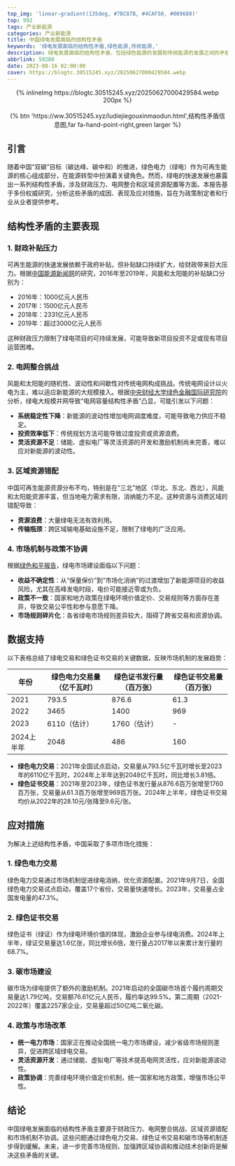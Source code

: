 ```yaml
---
top_img: 'linear-gradient(135deg, #7BC87B, #4CAF50, #009688)'
top: 992
tags: 产业新能源
categories: 产业新能源
title: 中国绿电发展面临的结构性矛盾
keywords: '绿电发展面临的结构性矛盾,绿色能源,传统能源,'
description: 绿电发展面临的结构性矛盾，包括绿色能源的发展和传统能源的发展之间的矛盾，以及绿色能源的发展和社会需求之间的矛盾。
abbrlink: 59280
date: 2023-08-16 02:00:00
cover: https://blogtc.30515245.xyz/20250627000429584.webp
---
```

<div style="text-align: center;">
{% inlineImg https://blogtc.30515245.xyz/20250627000429584.webp 200px %}
</div>

<br>

<div style="text-align: center;">
{% btn 'https://ww.30515245.xyz/ludiejiegouxinmaodun.html',结构性矛盾信息图,far fa-hand-point-right,green larger %}
</div>

## 引言
随着中国“双碳”目标（碳达峰、碳中和）的推进，绿色电力（绿电）作为可再生能源的核心组成部分，在能源转型中扮演着关键角色。然而，绿电的快速发展也暴露出一系列结构性矛盾，涉及财政压力、电网整合和区域资源配置等方面。本报告基于多份权威研究，分析这些矛盾的成因、表现及应对措施，旨在为政策制定者和行业从业者提供参考。

## 结构性矛盾的主要表现

### 1. 财政补贴压力
可再生能源的快速发展依赖于政府补贴，但补贴缺口持续扩大，给财政带来巨大压力。根据[中国能源新闻网](https://www.cpnn.com.cn/news/baogao2023/202401/t20240122_1670753.html)的研究，2016年至2019年，风能和太阳能的补贴缺口分别为：
- 2016年：1000亿元人民币
- 2017年：1500亿元人民币
- 2018年：2331亿元人民币
- 2019年：超过3000亿元人民币

这种财政压力限制了绿电项目的可持续发展，可能导致新项目投资不足或现有项目运营困难。

### 2. 电网整合挑战
风能和太阳能的随机性、波动性和间歇性对传统电网构成挑战。传统电网设计以火电为主，难以适应新能源的大规模接入。根据[中央财经大学绿色金融国际研究院](https://iigf.cufe.edu.cn/info/1012/5050.htm)的分析，绿电大规模并网导致“电网容量结构性矛盾”凸显，可能引发以下问题：
- **系统稳定性下降**：新能源的波动性增加电网调度难度，可能导致电力供应不稳定。
- **投资效率低下**：传统规划方法可能导致过度投资或资源浪费。
- **灵活资源不足**：储能、虚拟电厂等灵活资源的开发和激励机制尚未完善，难以应对新能源的波动性。

### 3. 区域资源错配
中国可再生能源资源分布不均，特别是在“三北”地区（华北、东北、西北），风能和太阳能资源丰富，但当地电力需求有限，消纳能力不足。这种资源与消费区域的错配导致：
- **资源浪费**：大量绿电无法有效利用。
- **传输瓶颈**：跨区域输电基础设施不足，限制了绿电的广泛应用。

### 4. 市场机制与政策不协调
根据[绿色和平报告](https://www.greenpeace.org.cn/wp-content/uploads/2025/02/Provincial-Green-Power-Market-Development-in-China.pdf)，绿电市场建设面临以下问题：
- **收益不确定性**：从“保量保价”到“市场化消纳”的过渡增加了新能源项目的收益风险，尤其在高峰发电时段，电价可能接近零或为负。
- **政策不一致**：国家和地方政策在绿电环境价值定价、交易规则等方面存在差异，导致交易公平性和参与意愿下降。
- **市场规则碎片化**：各省绿电市场规则差异较大，阻碍了跨省交易和资源协调。

## 数据支持

以下表格总结了绿电交易和绿色证书交易的关键数据，反映市场机制的发展趋势：

| **年份** | **绿色电力交易量（亿千瓦时）** | **绿色证书发行量（百万张）** | **绿色证书交易量（百万张）** |
|----------|-------------------------------|-----------------------------|-----------------------------|
| 2021     | 793.5                        | 876.6                      | 61.3                       |
| 2022     | 3465                         | 1400                       | 969                        |
| 2023     | 6110（估计）                 | 1760（估计）               | -                          |
| 2024上半年 | 2048                       | 486                        | 160                        |

- **绿色电力交易**：2021年全国试点启动，交易量从793.5亿千瓦时增长至2023年的6110亿千瓦时，2024年上半年达到2048亿千瓦时，同比增长3.81倍。
- **绿色证书交易**：2021年至2023年，绿色证书发行量从876.6百万张增至1760百万张，交易量从61.3百万张增至969百万张。2024年上半年，绿色证书交易均价从2022年的28.10元/张降至9.6元/张。

## 应对措施

为解决上述结构性矛盾，中国采取了多项市场化措施：

### 1. 绿色电力交易
绿色电力交易通过市场机制促进绿电消纳，优化资源配置。2021年9月7日，全国绿色电力交易试点启动，覆盖17个省份，交易量快速增长。2023年，交易量占全国发电量的47.3%。

### 2. 绿色证书交易
绿色证书（绿证）作为绿电环境价值的体现，激励企业参与绿电消费。2024年上半年，绿证交易量达1.6亿张，同比增长6倍，发行量占2017年以来累计发行量的68.7%。

### 3. 碳市场建设
碳市场为绿电提供了额外的激励机制。2021年启动的全国碳市场首个履约周期交易量达1.79亿吨，交易额76.61亿元人民币，履约率达99.5%。第二周期（2021-2022年）覆盖2257家企业，交易量超过50亿吨二氧化碳。

### 4. 政策与市场改革
- **统一电力市场**：国家正在推动全国统一电力市场建设，减少省级市场规则差异，促进跨区域绿电交易。
- **灵活资源开发**：通过储能、虚拟电厂等技术提高电网灵活性，应对新能源波动性。
- **政策协调**：完善绿电环境价值定价机制，统一国家和地方政策，增强市场公平性。

## 结论
中国绿电发展面临的结构性矛盾主要源于财政压力、电网整合挑战、区域资源错配和市场机制不协调。这些问题通过绿色电力交易、绿色证书交易和碳市场等机制逐步得到缓解。未来，进一步完善市场规则、加强跨区域协调和推动技术创新将是解决这些矛盾的关键。
